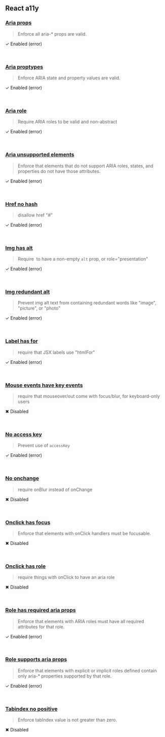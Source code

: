 
## React a11y


### [Aria props](https://github.com/evcohen/eslint-plugin-jsx-a11y/blob/master/docs/rules/aria-props.md)

> Enforce all aria-* props are valid.


&#10003; Enabled (error)

<br />



### [Aria proptypes](https://github.com/evcohen/eslint-plugin-jsx-a11y/blob/master/docs/rules/aria-proptypes.md)

> Enforce ARIA state and property values are valid.


&#10003; Enabled (error)

<br />



### [Aria role](https://github.com/evcohen/eslint-plugin-jsx-a11y/blob/master/docs/rules/aria-role.md)

> Require ARIA roles to be valid and non-abstract


&#10003; Enabled (error)

<br />



### [Aria unsupported elements](https://github.com/evcohen/eslint-plugin-jsx-a11y/blob/master/docs/rules/aria-unsupported-elements.md)

> Enforce that elements that do not support ARIA roles, states, and properties do not have those attributes.


&#10003; Enabled (error)

<br />



### [Href no hash](https://github.com/evcohen/eslint-plugin-jsx-a11y/blob/master/docs/rules/href-no-hash.md)

> disallow href "#"


&#10003; Enabled (error)

<br />



### [Img has alt](https://github.com/evcohen/eslint-plugin-jsx-a11y/blob/master/docs/rules/img-has-alt.md)

> Require <img> to have a non-empty `alt` prop, or role="presentation"


&#10003; Enabled (error)

<br />



### [Img redundant alt](https://github.com/evcohen/eslint-plugin-jsx-a11y/blob/master/docs/rules/img-redundant-alt.md)

> Prevent img alt text from containing redundant words like "image", "picture", or "photo"


&#10003; Enabled (error)

<br />



### [Label has for](https://github.com/evcohen/eslint-plugin-jsx-a11y/blob/master/docs/rules/label-has-for.md)

> require that JSX labels use "htmlFor"


&#10003; Enabled (error)

<br />



### [Mouse events have key events](https://github.com/evcohen/eslint-plugin-jsx-a11y/blob/master/docs/rules/mouse-events-have-key-events.md)

> require that mouseover/out come with focus/blur, for keyboard-only users


&#10006; Disabled

<br />



### [No access key](https://github.com/evcohen/eslint-plugin-jsx-a11y/blob/master/docs/rules/no-access-key.md)

> Prevent use of `accessKey`


&#10003; Enabled (error)

<br />



### [No onchange](https://github.com/evcohen/eslint-plugin-jsx-a11y/blob/master/docs/rules/no-onchange.md)

> require onBlur instead of onChange


&#10006; Disabled

<br />



### [Onclick has focus](https://github.com/evcohen/eslint-plugin-jsx-a11y/blob/master/docs/rules/onclick-has-focus.md)

> Enforce that elements with onClick handlers must be focusable.


&#10006; Disabled

<br />



### [Onclick has role](https://github.com/evcohen/eslint-plugin-jsx-a11y/blob/master/docs/rules/onclick-has-role.md)

> require things with onClick to have an aria role


&#10006; Disabled

<br />



### [Role has required aria props](https://github.com/evcohen/eslint-plugin-jsx-a11y/blob/master/docs/rules/role-has-required-aria-props.md)

> Enforce that elements with ARIA roles must have all required attributes for that role.


&#10003; Enabled (error)

<br />



### [Role supports aria props](https://github.com/evcohen/eslint-plugin-jsx-a11y/blob/master/docs/rules/role-supports-aria-props.md)

> Enforce that elements with explicit or implicit roles defined contain only aria-* properties supported by that role.


&#10003; Enabled (error)

<br />



### [Tabindex no positive](https://github.com/evcohen/eslint-plugin-jsx-a11y/blob/master/docs/rules/tabindex-no-positive.md)

> Enforce tabIndex value is not greater than zero.


&#10006; Disabled

<br />


